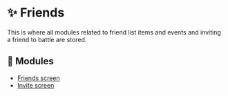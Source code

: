 # :sparkles: Friends

This is where all modules related to friend list items and events and inviting a friend to battle are stored.

## :file_folder: Modules

- [Friends screen](/src/Friends/FriendsScreen/README.md)
- [Invite screen](/src/Friends/InviteScreen/README.md)
